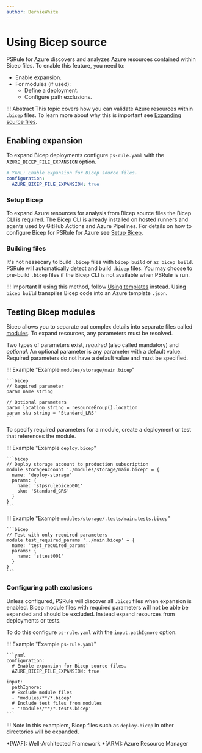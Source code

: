 ```yaml
---
author: BernieWhite
---
```


# Using Bicep source

PSRule for Azure discovers and analyzes Azure resources contained within Bicep files.
To enable this feature, you need to:

- Enable expansion.
- For modules (if used):
  - Define a deployment.
  - Configure path exclusions.

!!! Abstract
    This topic covers how you can validate Azure resources within `.bicep` files.
    To learn more about why this is important see [Expanding source files](expanding-source-files.md).

## Enabling expansion

To expand Bicep deployments configure `ps-rule.yaml` with the `AZURE_BICEP_FILE_EXPANSION` option.

```yaml
# YAML: Enable expansion for Bicep source files.
configuration:
  AZURE_BICEP_FILE_EXPANSION: true
```

### Setup Bicep

To expand Azure resources for analysis from Bicep source files the Bicep CLI is required.
The Bicep CLI is already installed on hosted runners and agents used by GitHub Actions and Azure Pipelines.
For details on how to configure Bicep for PSRule for Azure see [Setup Bicep][1].

  [1]: setup/setup-bicep.md

### Building files

It's not nessecary to build `.bicep` files with `bicep build` or `az bicep build`.
PSRule will automatically detect and build `.bicep` files.
You may choose to pre-build `.bicep` files if the Bicep CLI is not available when PSRule is run.

!!! Important
    If using this method, follow [Using templates](using-templates.md) instead.
    Using `bicep build` transpiles Bicep code into an Azure template `.json`.

## Testing Bicep modules

Bicep allows you to separate out complex details into separate files called [modules][2].
To expand resources, any parameters must be resolved.

Two types of parameters exist, _required_ (also called mandatory) and _optional_.
An optional parameter is any parameter with a default value.
Required parameters do not have a default value and must be specified.

!!! Example "Example `modules/storage/main.bicep`"

    ```bicep
    // Required parameter
    param name string

    // Optional parameters
    param location string = resourceGroup().location
    param sku string = 'Standard_LRS'
    ```

To specify required parameters for a module, create a deployment or test that references the module.

!!! Example "Example `deploy.bicep`"

    ```bicep
    // Deploy storage account to production subscription
    module storageAccount './modules/storage/main.bicep' = {
      name: 'deploy-storage'
      params: {
        name: 'stpsrulebicep001'
        sku: 'Standard_GRS'
      }
    }
    ```

!!! Example "Example `modules/storage/.tests/main.tests.bicep`"

    ```bicep
    // Test with only required parameters
    module test_required_params '../main.bicep' = {
      name: 'test_required_params'
      params: {
        name: 'sttest001'
      }
    }
    ```

  [2]: https://docs.microsoft.com/azure/azure-resource-manager/bicep/modules

### Configuring path exclusions

Unless configured, PSRule will discover all `.bicep` files when expansion is enabled.
Bicep module files with required parameters will not be able be expanded and should be excluded.
Instead expand resources from deployments or tests.

To do this configure `ps-rule.yaml` with the `input.pathIgnore` option.

!!! Example "Example `ps-rule.yaml`"

    ```yaml
    configuration:
      # Enable expansion for Bicep source files.
      AZURE_BICEP_FILE_EXPANSION: true

    input:
      pathIgnore:
      # Exclude module files
      - 'modules/**/*.bicep'
      # Include test files from modules
      - '!modules/**/*.tests.bicep'
    ```

!!! Note
    In this examplem, Bicep files such as `deploy.bicep` in other directories will be expanded.

*[WAF]: Well-Architected Framework
*[ARM]: Azure Resource Manager

[feedback]: https://github.com/Azure/PSRule.Rules.Azure/discussions
[issues]: https://github.com/Azure/PSRule.Rules.Azure/issues
